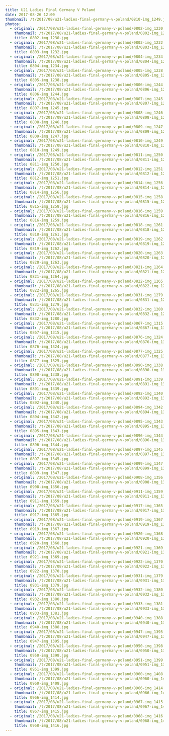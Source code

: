 ```yaml
---
title: U21 Ladies Final Germany V Poland
date: 2017-08-26 12:00
thumbnail: /t/2017/08/u21-ladies-final-germany-v-poland/0810-img_1249.jpg
photos:
  - original: /2017/08/u21-ladies-final-germany-v-poland/0802-img_1230.jpg
    thumbnail: /t/2017/08/u21-ladies-final-germany-v-poland/0802-img_1230.jpg
    title: 0802-img_1230.jpg
  - original: /2017/08/u21-ladies-final-germany-v-poland/0803-img_1232.jpg
    thumbnail: /t/2017/08/u21-ladies-final-germany-v-poland/0803-img_1232.jpg
    title: 0803-img_1232.jpg
  - original: /2017/08/u21-ladies-final-germany-v-poland/0804-img_1234.jpg
    thumbnail: /t/2017/08/u21-ladies-final-germany-v-poland/0804-img_1234.jpg
    title: 0804-img_1234.jpg
  - original: /2017/08/u21-ladies-final-germany-v-poland/0805-img_1238.jpg
    thumbnail: /t/2017/08/u21-ladies-final-germany-v-poland/0805-img_1238.jpg
    title: 0805-img_1238.jpg
  - original: /2017/08/u21-ladies-final-germany-v-poland/0806-img_1244.jpg
    thumbnail: /t/2017/08/u21-ladies-final-germany-v-poland/0806-img_1244.jpg
    title: 0806-img_1244.jpg
  - original: /2017/08/u21-ladies-final-germany-v-poland/0807-img_1245.jpg
    thumbnail: /t/2017/08/u21-ladies-final-germany-v-poland/0807-img_1245.jpg
    title: 0807-img_1245.jpg
  - original: /2017/08/u21-ladies-final-germany-v-poland/0808-img_1246.jpg
    thumbnail: /t/2017/08/u21-ladies-final-germany-v-poland/0808-img_1246.jpg
    title: 0808-img_1246.jpg
  - original: /2017/08/u21-ladies-final-germany-v-poland/0809-img_1247.jpg
    thumbnail: /t/2017/08/u21-ladies-final-germany-v-poland/0809-img_1247.jpg
    title: 0809-img_1247.jpg
  - original: /2017/08/u21-ladies-final-germany-v-poland/0810-img_1249.jpg
    thumbnail: /t/2017/08/u21-ladies-final-germany-v-poland/0810-img_1249.jpg
    title: 0810-img_1249.jpg
  - original: /2017/08/u21-ladies-final-germany-v-poland/0811-img_1250.jpg
    thumbnail: /t/2017/08/u21-ladies-final-germany-v-poland/0811-img_1250.jpg
    title: 0811-img_1250.jpg
  - original: /2017/08/u21-ladies-final-germany-v-poland/0812-img_1251.jpg
    thumbnail: /t/2017/08/u21-ladies-final-germany-v-poland/0812-img_1251.jpg
    title: 0812-img_1251.jpg
  - original: /2017/08/u21-ladies-final-germany-v-poland/0814-img_1256.jpg
    thumbnail: /t/2017/08/u21-ladies-final-germany-v-poland/0814-img_1256.jpg
    title: 0814-img_1256.jpg
  - original: /2017/08/u21-ladies-final-germany-v-poland/0815-img_1258.jpg
    thumbnail: /t/2017/08/u21-ladies-final-germany-v-poland/0815-img_1258.jpg
    title: 0815-img_1258.jpg
  - original: /2017/08/u21-ladies-final-germany-v-poland/0816-img_1259.jpg
    thumbnail: /t/2017/08/u21-ladies-final-germany-v-poland/0816-img_1259.jpg
    title: 0816-img_1259.jpg
  - original: /2017/08/u21-ladies-final-germany-v-poland/0818-img_1261.jpg
    thumbnail: /t/2017/08/u21-ladies-final-germany-v-poland/0818-img_1261.jpg
    title: 0818-img_1261.jpg
  - original: /2017/08/u21-ladies-final-germany-v-poland/0819-img_1262.jpg
    thumbnail: /t/2017/08/u21-ladies-final-germany-v-poland/0819-img_1262.jpg
    title: 0819-img_1262.jpg
  - original: /2017/08/u21-ladies-final-germany-v-poland/0820-img_1263.jpg
    thumbnail: /t/2017/08/u21-ladies-final-germany-v-poland/0820-img_1263.jpg
    title: 0820-img_1263.jpg
  - original: /2017/08/u21-ladies-final-germany-v-poland/0821-img_1264.jpg
    thumbnail: /t/2017/08/u21-ladies-final-germany-v-poland/0821-img_1264.jpg
    title: 0821-img_1264.jpg
  - original: /2017/08/u21-ladies-final-germany-v-poland/0822-img_1265.jpg
    thumbnail: /t/2017/08/u21-ladies-final-germany-v-poland/0822-img_1265.jpg
    title: 0822-img_1265.jpg
  - original: /2017/08/u21-ladies-final-germany-v-poland/0831-img_1279.jpg
    thumbnail: /t/2017/08/u21-ladies-final-germany-v-poland/0831-img_1279.jpg
    title: 0831-img_1279.jpg
  - original: /2017/08/u21-ladies-final-germany-v-poland/0832-img_1280.jpg
    thumbnail: /t/2017/08/u21-ladies-final-germany-v-poland/0832-img_1280.jpg
    title: 0832-img_1280.jpg
  - original: /2017/08/u21-ladies-final-germany-v-poland/0867-img_1315.jpg
    thumbnail: /t/2017/08/u21-ladies-final-germany-v-poland/0867-img_1315.jpg
    title: 0867-img_1315.jpg
  - original: /2017/08/u21-ladies-final-germany-v-poland/0876-img_1324.jpg
    thumbnail: /t/2017/08/u21-ladies-final-germany-v-poland/0876-img_1324.jpg
    title: 0876-img_1324.jpg
  - original: /2017/08/u21-ladies-final-germany-v-poland/0877-img_1325.jpg
    thumbnail: /t/2017/08/u21-ladies-final-germany-v-poland/0877-img_1325.jpg
    title: 0877-img_1325.jpg
  - original: /2017/08/u21-ladies-final-germany-v-poland/0890-img_1338.jpg
    thumbnail: /t/2017/08/u21-ladies-final-germany-v-poland/0890-img_1338.jpg
    title: 0890-img_1338.jpg
  - original: /2017/08/u21-ladies-final-germany-v-poland/0891-img_1339.jpg
    thumbnail: /t/2017/08/u21-ladies-final-germany-v-poland/0891-img_1339.jpg
    title: 0891-img_1339.jpg
  - original: /2017/08/u21-ladies-final-germany-v-poland/0892-img_1340.jpg
    thumbnail: /t/2017/08/u21-ladies-final-germany-v-poland/0892-img_1340.jpg
    title: 0892-img_1340.jpg
  - original: /2017/08/u21-ladies-final-germany-v-poland/0894-img_1342.jpg
    thumbnail: /t/2017/08/u21-ladies-final-germany-v-poland/0894-img_1342.jpg
    title: 0894-img_1342.jpg
  - original: /2017/08/u21-ladies-final-germany-v-poland/0895-img_1343.jpg
    thumbnail: /t/2017/08/u21-ladies-final-germany-v-poland/0895-img_1343.jpg
    title: 0895-img_1343.jpg
  - original: /2017/08/u21-ladies-final-germany-v-poland/0896-img_1344.jpg
    thumbnail: /t/2017/08/u21-ladies-final-germany-v-poland/0896-img_1344.jpg
    title: 0896-img_1344.jpg
  - original: /2017/08/u21-ladies-final-germany-v-poland/0897-img_1345.jpg
    thumbnail: /t/2017/08/u21-ladies-final-germany-v-poland/0897-img_1345.jpg
    title: 0897-img_1345.jpg
  - original: /2017/08/u21-ladies-final-germany-v-poland/0899-img_1347.jpg
    thumbnail: /t/2017/08/u21-ladies-final-germany-v-poland/0899-img_1347.jpg
    title: 0899-img_1347.jpg
  - original: /2017/08/u21-ladies-final-germany-v-poland/0908-img_1356.jpg
    thumbnail: /t/2017/08/u21-ladies-final-germany-v-poland/0908-img_1356.jpg
    title: 0908-img_1356.jpg
  - original: /2017/08/u21-ladies-final-germany-v-poland/0911-img_1359.jpg
    thumbnail: /t/2017/08/u21-ladies-final-germany-v-poland/0911-img_1359.jpg
    title: 0911-img_1359.jpg
  - original: /2017/08/u21-ladies-final-germany-v-poland/0917-img_1365.jpg
    thumbnail: /t/2017/08/u21-ladies-final-germany-v-poland/0917-img_1365.jpg
    title: 0917-img_1365.jpg
  - original: /2017/08/u21-ladies-final-germany-v-poland/0919-img_1367.jpg
    thumbnail: /t/2017/08/u21-ladies-final-germany-v-poland/0919-img_1367.jpg
    title: 0919-img_1367.jpg
  - original: /2017/08/u21-ladies-final-germany-v-poland/0920-img_1368.jpg
    thumbnail: /t/2017/08/u21-ladies-final-germany-v-poland/0920-img_1368.jpg
    title: 0920-img_1368.jpg
  - original: /2017/08/u21-ladies-final-germany-v-poland/0921-img_1369.jpg
    thumbnail: /t/2017/08/u21-ladies-final-germany-v-poland/0921-img_1369.jpg
    title: 0921-img_1369.jpg
  - original: /2017/08/u21-ladies-final-germany-v-poland/0922-img_1370.jpg
    thumbnail: /t/2017/08/u21-ladies-final-germany-v-poland/0922-img_1370.jpg
    title: 0922-img_1370.jpg
  - original: /2017/08/u21-ladies-final-germany-v-poland/0931-img_1379.jpg
    thumbnail: /t/2017/08/u21-ladies-final-germany-v-poland/0931-img_1379.jpg
    title: 0931-img_1379.jpg
  - original: /2017/08/u21-ladies-final-germany-v-poland/0932-img_1380.jpg
    thumbnail: /t/2017/08/u21-ladies-final-germany-v-poland/0932-img_1380.jpg
    title: 0932-img_1380.jpg
  - original: /2017/08/u21-ladies-final-germany-v-poland/0933-img_1381.jpg
    thumbnail: /t/2017/08/u21-ladies-final-germany-v-poland/0933-img_1381.jpg
    title: 0933-img_1381.jpg
  - original: /2017/08/u21-ladies-final-germany-v-poland/0940-img_1388.jpg
    thumbnail: /t/2017/08/u21-ladies-final-germany-v-poland/0940-img_1388.jpg
    title: 0940-img_1388.jpg
  - original: /2017/08/u21-ladies-final-germany-v-poland/0947-img_1395.jpg
    thumbnail: /t/2017/08/u21-ladies-final-germany-v-poland/0947-img_1395.jpg
    title: 0947-img_1395.jpg
  - original: /2017/08/u21-ladies-final-germany-v-poland/0950-img_1398.jpg
    thumbnail: /t/2017/08/u21-ladies-final-germany-v-poland/0950-img_1398.jpg
    title: 0950-img_1398.jpg
  - original: /2017/08/u21-ladies-final-germany-v-poland/0951-img_1399.jpg
    thumbnail: /t/2017/08/u21-ladies-final-germany-v-poland/0951-img_1399.jpg
    title: 0951-img_1399.jpg
  - original: /2017/08/u21-ladies-final-germany-v-poland/0960-img_1408.jpg
    thumbnail: /t/2017/08/u21-ladies-final-germany-v-poland/0960-img_1408.jpg
    title: 0960-img_1408.jpg
  - original: /2017/08/u21-ladies-final-germany-v-poland/0966-img_1414.jpg
    thumbnail: /t/2017/08/u21-ladies-final-germany-v-poland/0966-img_1414.jpg
    title: 0966-img_1414.jpg
  - original: /2017/08/u21-ladies-final-germany-v-poland/0967-img_1415.jpg
    thumbnail: /t/2017/08/u21-ladies-final-germany-v-poland/0967-img_1415.jpg
    title: 0967-img_1415.jpg
  - original: /2017/08/u21-ladies-final-germany-v-poland/0968-img_1416.jpg
    thumbnail: /t/2017/08/u21-ladies-final-germany-v-poland/0968-img_1416.jpg
    title: 0968-img_1416.jpg
---
```

